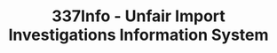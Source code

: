 ---
layout: default
bigquery: https://console.cloud.google.com/bigquery?p=patents-public-data&d=usitc_investigations&page=dataset&project=sheets-management-319211
citation: US International Trade Commission 337Info Unfair Import Investigations Information
  System
contributors: US International Trade Comission
cost: None
description: US International Trade Commission 337Info Unfair Import Investigations
  Information System contains data on investigations done under Section 337. Section
  337 declares the infringement of certain statutory intellectual property rights
  and other forms of unfair competition in import trade to be unlawful practices.
  Most Section 337 investigations involve allegations of patent or registered trademark
  infringement.
documentation: FAQ and tutorial available on the site
last_edit: 04/11/2022, 04:54:16
location: https://pubapps2.usitc.gov/337external/
maintained_by: US International Trade Comission
schema_fields:
- invUnfairAct
- endDateMarkmanHearing
- investigationTermDate
- ouiiAttorney
- teoProceedingInvolved
- currentStatus
- targetDate
- patentNumbers
- finalDetViolation
- actualStartDateEvidHear
- title
- finalIdOnViolationDue
- dateOfPublicationFrNotice
- investigationType
- finalDetNoViolation
- internalRemand
- lastUpdated
- dateComplaintFiled
- htsNumbers
- trademarkNumbers
- investigationNo
- patentNumber
- complainant
- publication_number
- scheduledEndDateEvidHear
- copyrightNumbers
- respondent
- ouiiParticipation
- currentActiveALJ
- scheduledStartDateEvidHear
- teoIdIssueDate
- aljAssigned
- finalIdOnViolationIssue
- teoIdDueDate
- startDateMarkmanHearing
- docketNo
- teoReliefGranted
- gcAttorney
- actualEndDateEvidHear
- markmanHearing
- issueDateOtherNonFinal
- cafcAppeals
- id
- dateCreated
shortname: unfair_import_investigations
tags:
- import
- legal
- trade
timeframe: 2008-2021 (prior to 2008 downloadable as a JSON file)
title: 337Info - Unfair Import Investigations Information System
uuid: 2721f5ec-e599-4890-9265-9706719fc71e
---
